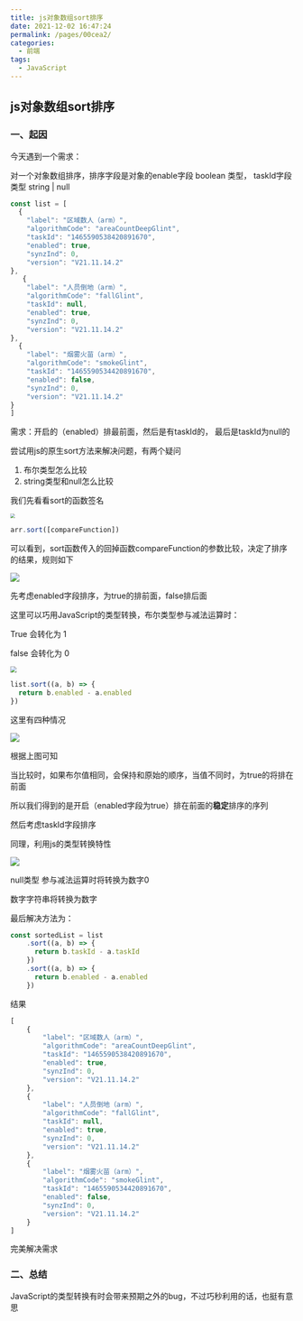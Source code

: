 ```yaml
---
title: js对象数组sort排序
date: 2021-12-02 16:47:24
permalink: /pages/00cea2/
categories:
  - 前端
tags:
  - JavaScript
---
```



## js对象数组sort排序



### 一、起因

今天遇到一个需求：

对一个对象数组排序，排序字段是对象的enable字段 boolean 类型，   taskId字段 类型 string | null

```js
const list = [
  {
    "label": "区域数人（arm）",
    "algorithmCode": "areaCountDeepGlint",
    "taskId": "1465590538420891670",
    "enabled": true,
    "synzInd": 0,
    "version": "V21.11.14.2"
},
   {
    "label": "人员倒地（arm）",
    "algorithmCode": "fallGlint",
    "taskId": null,
    "enabled": true,
    "synzInd": 0,
    "version": "V21.11.14.2"
},
  {
    "label": "烟雾火苗（arm）",
    "algorithmCode": "smokeGlint",
    "taskId": "1465590534420891670",
    "enabled": false,
    "synzInd": 0,
    "version": "V21.11.14.2"
}
]
```

需求：开启的（enabled）排最前面，然后是有taskId的， 最后是taskId为null的



尝试用js的原生sort方法来解决问题，有两个疑问

1. 布尔类型怎么比较
2. string类型和null怎么比较



我们先看看sort的函数签名

<img src="https://gitee.com/gan_chuan_yin/blog-image/raw/master/img/20211202165950.png" style="zoom:50%;" />



```js
arr.sort([compareFunction])
```



可以看到，sort函数传入的回掉函数compareFunction的参数比较，决定了排序的结果，规则如下

![](https://gitee.com/gan_chuan_yin/blog-image/raw/master/img/20211202165607.png)

先考虑enabled字段排序，为true的排前面，false排后面

这里可以巧用JavaScript的类型转换，布尔类型参与减法运算时：

True 会转化为 1

false 会转化为 0

<img src="https://gitee.com/gan_chuan_yin/blog-image/raw/master/img/20211202170957.png" style="zoom:67%;" />



```js
list.sort((a, b) => {
  return b.enabled - a.enabled
})

```

这里有四种情况

![](https://gitee.com/gan_chuan_yin/blog-image/raw/master/img/20211202171401.png)

根据上图可知

当比较时，如果布尔值相同，会保持和原始的顺序，当值不同时，为true的将排在前面

所以我们得到的是开启（enabled字段为true）排在前面的**稳定**排序的序列



然后考虑taskId字段排序

同理，利用js的类型转换特性

![](https://gitee.com/gan_chuan_yin/blog-image/raw/master/img/20211202172002.png)

null类型 参与减法运算时将转换为数字0

数字字符串将转换为数字



最后解决方法为：

```js
const sortedList = list
    .sort((a, b) => {
      return b.taskId - a.taskId
    })
    .sort((a, b) => {
      return b.enabled - a.enabled
    })
```

结果

```js
[
    {
        "label": "区域数人（arm）",
        "algorithmCode": "areaCountDeepGlint",
        "taskId": "1465590538420891670",
        "enabled": true,
        "synzInd": 0,
        "version": "V21.11.14.2"
    },
    {
        "label": "人员倒地（arm）",
        "algorithmCode": "fallGlint",
        "taskId": null,
        "enabled": true,
        "synzInd": 0,
        "version": "V21.11.14.2"
    },
    {
        "label": "烟雾火苗（arm）",
        "algorithmCode": "smokeGlint",
        "taskId": "1465590534420891670",
        "enabled": false,
        "synzInd": 0,
        "version": "V21.11.14.2"
    }
]
```

完美解决需求



### 二、总结

JavaScript的类型转换有时会带来预期之外的bug，不过巧秒利用的话，也挺有意思